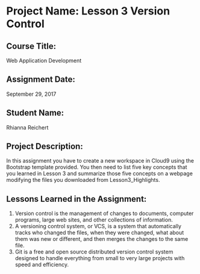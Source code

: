 # Project Name:  Lesson 3 Version Control


## Course Title:
Web Application Development

## Assignment Date:  
September 29, 2017

## Student Name:  
Rhianna Reichert

## Project Description:
In this assignment you have to create a new workspace in Cloud9 using the Bootstrap template provided. You then need to list five key concepts that you learned in Lesson 3 and summarize those five concepts on a webpage modifying the files you downloaded from Lesson3_Highlights.

## Lessons Learned in the Assignment:
1. Version control is the management of changes to documents, computer programs, large web sites, and other collections of information.
2. A versioning control system, or VCS, is a system that automatically tracks who changed the files, when they were changed, what about them was new or different, and then merges the changes to the same file.
3. Git is a free and open source distributed version control system designed to handle everything from small to very large projects with speed and efficiency.


